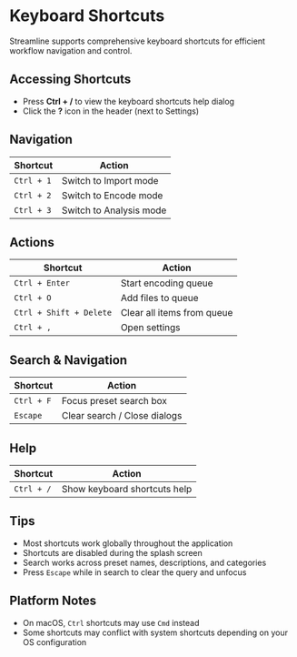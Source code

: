 # Keyboard Shortcuts

Streamline supports comprehensive keyboard shortcuts for efficient workflow navigation and control.

## Accessing Shortcuts

- Press **Ctrl + /** to view the keyboard shortcuts help dialog
- Click the **?** icon in the header (next to Settings)

## Navigation

| Shortcut | Action |
|----------|--------|
| `Ctrl + 1` | Switch to Import mode |
| `Ctrl + 2` | Switch to Encode mode |
| `Ctrl + 3` | Switch to Analysis mode |

## Actions

| Shortcut | Action |
|----------|--------|
| `Ctrl + Enter` | Start encoding queue |
| `Ctrl + O` | Add files to queue |
| `Ctrl + Shift + Delete` | Clear all items from queue |
| `Ctrl + ,` | Open settings |

## Search & Navigation

| Shortcut | Action |
|----------|--------|
| `Ctrl + F` | Focus preset search box |
| `Escape` | Clear search / Close dialogs |

## Help

| Shortcut | Action |
|----------|--------|
| `Ctrl + /` | Show keyboard shortcuts help |

## Tips

- Most shortcuts work globally throughout the application
- Shortcuts are disabled during the splash screen
- Search works across preset names, descriptions, and categories
- Press `Escape` while in search to clear the query and unfocus

## Platform Notes

- On macOS, `Ctrl` shortcuts may use `Cmd` instead
- Some shortcuts may conflict with system shortcuts depending on your OS configuration

